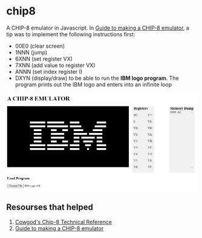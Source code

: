 # chip8
A CHIP-8 emulator in Javascript.
In [Guide to making a CHIP-8 emulator](https://tobiasvl.github.io/blog/write-a-chip-8-emulator/), a tip was to implement the following instructions first:
- 00E0 (clear screen)
- 1NNN (jump)
- 6XNN (set register VX)
- 7XNN (add value to register VX)
- ANNN (set index register I)
- DXYN (display/draw)
to be able to run the **IBM logo program**. The program prints out the IBM logo and enters into an infinite loop

![Screenshot](capture.png)

## Resourses that helped
1. [Cowgod's Chip-8 Technical Reference](http://devernay.free.fr/hacks/chip8/C8TECH10.HTM)
2. [Guide to making a CHIP-8 emulator](https://tobiasvl.github.io/blog/write-a-chip-8-emulator/)
